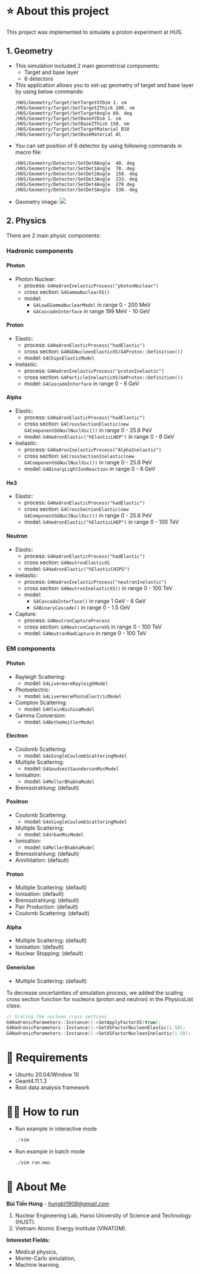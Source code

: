 
# ⭐ About this project
This project was implemented to simulate a proton experiment at HUS.
## 1. Geometry
* This simulation included 2 main geometrical components:
    * Target and base layer
    * 6 detectors
* This application allows you to set-up geometry of target and base layer by using below commands:
    ```
    /HUS/Geometry/Target/SetTargetXYDim 1. cm
    /HUS/Geometry/Target/SetTargetZThick 200. nm 
    /HUS/Geometry/Target/SetTargetAngle 60. deg
    /HUS/Geometry/Target/SetBaseXYDim 1. cm
    /HUS/Geometry/Target/SetBaseZThick 150. nm
    /HUS/Geometry/Target/SetTargetMaterial B10
    /HUS/Geometry/Target/SetBaseMaterial Al
    ```
* You can set position of 6 detector by using following commands in macro file:
    ```
    /HUS/Geometry/Detector/SetDet0Angle  40. deg
    /HUS/Geometry/Detector/SetDet1Angle  70. deg
    /HUS/Geometry/Detector/SetDet2Angle  150. deg
    /HUS/Geometry/Detector/SetDet3Angle  233. deg
    /HUS/Geometry/Detector/SetDet4Angle  270 deg
    /HUS/Geometry/Detector/SetDet5Angle  330. deg
    ```
* Geometry image:
![](./images/Capture.PNG)

## 2. Physics
There are 2 main physic components:
### Hadronic components
#### **Photon**
  * Photon Nuclear:
    * process: `G4HadronInelasticProcess("photonNuclear")`
    * cross section: `G4GammaNuclearXS()`
    * model: 
      * `G4LowEGammaNuclearModel` in range 0 - 200 MeV
      * `G4CascadeInterface` in range 199 MeV - 10 GeV
#### **Proton**
  * Elastic: 
    * process: `G4HadronElasticProcess("hadElastic")`
    * cross section: `G4BGGNucleonElasticXS(G4Proton::Definition())`
    * model: `G4ChipsElasticModel`
  * Inelastic:
    * process: `G4HadronInelasticProcess("protonInelastic")`
    * cross section: `G4ParticleInelasticXS(G4Proton::Definition())`
    * model: `G4CascadeInterface` in range 0 - 6 GeV
#### **Alpha**
  * Elastic:
    * process: `G4HadronElasticProcess("hadElastic")`
    * cross section: `G4CrossSectionElastic(new G4ComponentGGNuclNuclXsc())` in range 0 - 25.6 PeV
    * model: `G4HadronElastic("hElasticLHEP")` in range 0 - 6 GeV
  * Inelastic:
    * process: `G4HadronInelasticProcess("AlphaInelastic")`
    * cross section: `G4CrossSectionInelastic(new G4ComponentGGNuclNuclXsc())` in range 0 - 25.6 PeV
    * model: `G4BinaryLightIonReaction` in range 0 - 6 GeV
#### **He3**
  * Elastic:
    * process: `G4HadronElasticProcess("hadElastic")`
    * cross section: `G4CrossSectionElastic(new G4ComponentGGNuclNuclXsc())` in range 0 - 25.6 PeV
    * model: `G4HadronElastic("hElasticLHEP")` in range 0 - 100 TeV
#### **Neutron**
  * Elastic:
    * process: `G4HadronElasticProcess("hadElastic")`
    * cross section: `G4NeutronElasticXS`
    * model: `G4HadronElastic("hElasticCHIPS")`
  * Inelastic:
    * process: `G4HadronInelasticProcess("neutronInelastic")`
    * cross section: `G4NeutronInelasticXS()` in range 0 - 100 TeV
    * model:
      * `G4CascadeInterface()` in range 1 GeV - 6 GeV
      * `G4BinaryCascade()` in range 0 - 1.5 GeV
  * Capture:
    * process: `G4NeutronCaptureProcess`
    * cross section: `G4NeutronCaptureXS` in range 0 - 100 TeV
    * model: `G4NeutronRadCapture` in range 0 - 100 TeV
### EM components
#### **Photon**
  * Rayleigh Scattering: 
    * model: `G4LivermoreRayleighModel`
  * Photoelectric:
    * model: `G4LivermorePhotoElectricModel`
  * Compton Scattering:
    * model: `G4KleinNishinaModel`
  * Gamma Conversion:
    * model: `G4BetheHeitlerModel`
#### **Electron**
  * Coulomb Scattering:
    * model: `G4eSingleCoulombScatteringModel`
  * Multiple Scattering:
    * model: `G4GoudsmitSaundersonMscModel`
  * Ionisation:
      * model: `G4MollerBhabhaModel`
  * Bremsstrahlung: (default)
#### **Positron**
  * Coulomb Scattering:
    * model: `G4eSingleCoulombScatteringModel`
  * Multiple Scattering:
    * model: `G4UrbanMscModel`
  * Ionisation:
    * model: `G4MollerBhabhaModel`
  * Bremsstrahlung: (default)
  * Annihilation: (default)
#### **Proton**
  * Multiple Scattering: (default)
  * Ionisation: (default)
  * Bremsstrahlung: (default)
  * Pair Production: (default)
  * Coulomb Scattering: (default)
#### **Alpha**
  * Multiple Scattering: (default)
  * Ionisation: (default)
  * Nuclear Stopping: (default)
#### **GenericIon**
  * Multiple Scattering: (default)

To decrease uncertainties of simulation process, we added the scaling cross section function for nucleons (proton and neutron) in the PhysicsList class:
  ```c++
  // Scaling the nucleon cross sections
  G4HadronicParameters::Instance()->SetApplyFactorXS(true);
  G4HadronicParameters::Instance()->SetXSFactorNucleonElastic(1.50);
  G4HadronicParameters::Instance()->SetXSFactorNucleonInelastic(1.50);
```

# 🔧 Requirements
  * Ubuntu 20.04/Window 10
  * Geant4.11.1.2
  * Root data analysis framework

# 🏃‍♂️ How to run
* Run example in interactive mode
    ```c++
    ./sim
    ```
* Run example in batch mode
    ```c++
    ./sim run.mac
    ```
# 🚀 About Me
**Bùi Tiến Hưng** - *hungbt1908@gmail.com*
1. Nuclear Engineering Lab, Hanoi University of Science and Technology (HUST).
2. Vietnam Atomic Energy Institute (VINATOM).

**Interestet Fields:**
* Medical physics, 
* Monte-Carlo simulation, 
* Machine learning.